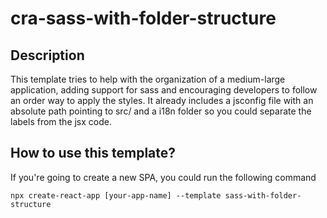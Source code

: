# cra-sass-with-folder-structure
## Description
This template tries to help with the organization of a medium-large application, adding support for sass and encouraging developers to follow an order way to apply the styles.
It already includes a jsconfig file with an absolute path pointing to src/ and a i18n folder so you could separate the labels from the jsx code.

## How to use this template?
If you're going to create a new SPA, you could run the following command
```
npx create-react-app [your-app-name] --template sass-with-folder-structure
```
